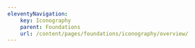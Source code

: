 ```yaml
---
eleventyNavigation:
    key: Iconography
    parent: Foundations
    url: /content/pages/foundations/iconography/overview/
---
```

